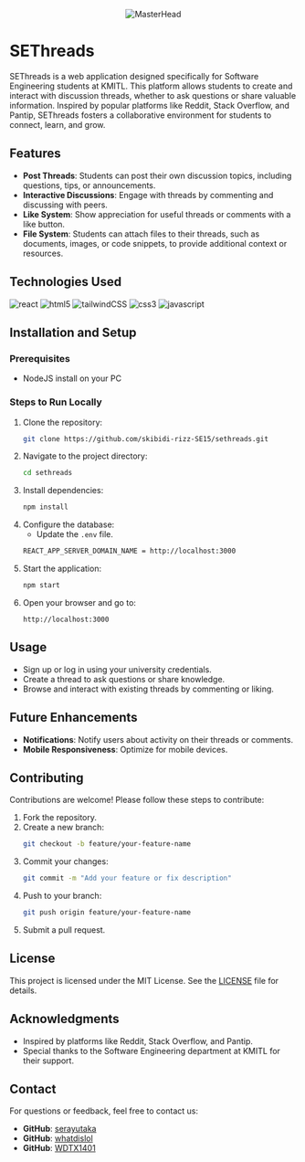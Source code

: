 
<div align="center">

![MasterHead](https://i.ibb.co/0GHJTgR/SEThreads-Logo.png)

</div>

# SEThreads

SEThreads is a web application designed specifically for Software Engineering students at KMITL. This platform allows students to create and interact with discussion threads, whether to ask questions or share valuable information. Inspired by popular platforms like Reddit, Stack Overflow, and Pantip, SEThreads fosters a collaborative environment for students to connect, learn, and grow.

## Features

- **Post Threads**: Students can post their own discussion topics, including questions, tips, or announcements.
- **Interactive Discussions**: Engage with threads by commenting and discussing with peers.
- **Like System**: Show appreciation for useful threads or comments with a like button.
- **File System**: Students can attach files to their threads, such as documents, images, or code snippets, to provide additional context or resources.

## Technologies Used

![react](https://img.shields.io/badge/React-black?logo=react) ![html5](https://img.shields.io/badge/HTML-black?logo=html5) ![tailwindCSS](https://img.shields.io/badge/TailwindCSS-black?logo=tailwindcss) ![css3](https://img.shields.io/badge/CSS-black?logo=css3&logoColor=1572B6) ![javascript](https://img.shields.io/badge/Javascript-black?logo=javascript)

## Installation and Setup

### Prerequisites
- NodeJS install on your PC

### Steps to Run Locally
1. Clone the repository:
   ```bash
   git clone https://github.com/skibidi-rizz-SE15/sethreads.git
   ```
2. Navigate to the project directory:
   ```bash
   cd sethreads
   ```
3. Install dependencies:
   ```bash
   npm install
   ```
4. Configure the database:
   - Update the `.env` file.
   ```bash
   REACT_APP_SERVER_DOMAIN_NAME = http://localhost:3000
   ```
5. Start the application:
   ```bash
   npm start
   ```
6. Open your browser and go to:
   ```
   http://localhost:3000
   ```

## Usage

- Sign up or log in using your university credentials.
- Create a thread to ask questions or share knowledge.
- Browse and interact with existing threads by commenting or liking.

## Future Enhancements

- **Notifications**: Notify users about activity on their threads or comments.
- **Mobile Responsiveness**: Optimize for mobile devices.

## Contributing

Contributions are welcome! Please follow these steps to contribute:
1. Fork the repository.
2. Create a new branch:
   ```bash
   git checkout -b feature/your-feature-name
   ```
3. Commit your changes:
   ```bash
   git commit -m "Add your feature or fix description"
   ```
4. Push to your branch:
   ```bash
   git push origin feature/your-feature-name
   ```
5. Submit a pull request.

## License

This project is licensed under the MIT License. See the [LICENSE](LICENSE) file for details.

## Acknowledgments

- Inspired by platforms like Reddit, Stack Overflow, and Pantip.
- Special thanks to the Software Engineering department at KMITL for their support.

## Contact

For questions or feedback, feel free to contact us:
- **GitHub**: [serayutaka](https://github.com/serayutaka)
- **GitHub**: [whatdislol](https://github.com/whatdislol)
- **GitHub**: [WDTX1401](https://github.com/wsdot1401)
